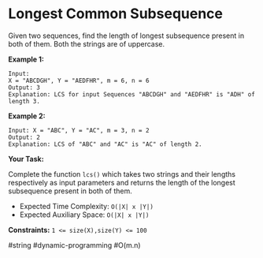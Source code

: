 Longest Common Subsequence
===



Given two sequences, find the length of longest subsequence present in both of them. Both the strings are of uppercase.



**Example 1:**

```
Input:
X = "ABCDGH", Y = "AEDFHR", m = 6, n = 6
Output: 3
Explanation: LCS for input Sequences "ABCDGH" and "AEDFHR" is "ADH" of length 3.
```



**Example 2:**

```
Input: X = "ABC", Y = "AC", m = 3, n = 2
Output: 2
Explanation: LCS of "ABC" and "AC" is "AC" of length 2.
```



**Your Task:**

Complete the function `lcs()` which takes two strings and their lengths respectively as input parameters and returns the length of the longest subsequence present in both of them.

- Expected Time Complexity: `O(|X| x |Y|)`
- Expected Auxiliary Space: `O(|X| x |Y|)`



**Constraints:**
`1 <= size(X),size(Y) <= 100`



#string 	#dynamic-programming 	#O(m.n)